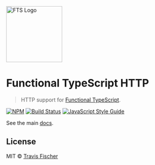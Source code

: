 <img src="https://raw.githubusercontent.com/transitive-bullshit/functional-typescript/master/logo.png" alt="FTS Logo" width="150" />

# Functional TypeScript HTTP

> HTTP support for [Functional TypeScript](https://github.com/transitive-bullshit/functional-typescript).

[![NPM](https://img.shields.io/npm/v/fts-http.svg)](https://www.npmjs.com/package/fts-http) [![Build Status](https://travis-ci.com/transitive-bullshit/functional-typescript.svg?branch=master)](https://travis-ci.com/transitive-bullshit/functional-typescript) [![JavaScript Style Guide](https://img.shields.io/badge/code_style-prettier-brightgreen.svg)](https://prettier.io)

See the main [docs](https://github.com/transitive-bullshit/functional-typescript).

## License

MIT © [Travis Fischer](https://transitivebullsh.it)
